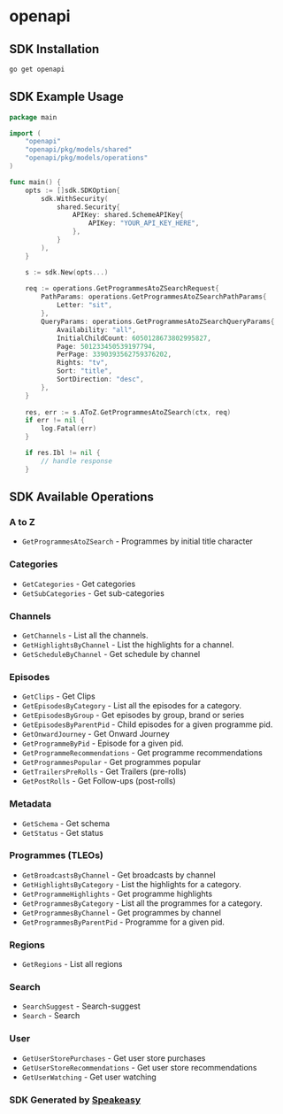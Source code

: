 # openapi

<!-- Start SDK Installation -->
## SDK Installation

```bash
go get openapi
```
<!-- End SDK Installation -->

## SDK Example Usage
<!-- Start SDK Example Usage -->
```go
package main

import (
    "openapi"
    "openapi/pkg/models/shared"
    "openapi/pkg/models/operations"
)

func main() {
    opts := []sdk.SDKOption{
        sdk.WithSecurity(
            shared.Security{
                APIKey: shared.SchemeAPIKey{
                    APIKey: "YOUR_API_KEY_HERE",
                },
            }
        ),
    }

    s := sdk.New(opts...)
    
    req := operations.GetProgrammesAtoZSearchRequest{
        PathParams: operations.GetProgrammesAtoZSearchPathParams{
            Letter: "sit",
        },
        QueryParams: operations.GetProgrammesAtoZSearchQueryParams{
            Availability: "all",
            InitialChildCount: 6050128673802995827,
            Page: 501233450539197794,
            PerPage: 3390393562759376202,
            Rights: "tv",
            Sort: "title",
            SortDirection: "desc",
        },
    }
    
    res, err := s.AToZ.GetProgrammesAtoZSearch(ctx, req)
    if err != nil {
        log.Fatal(err)
    }

    if res.Ibl != nil {
        // handle response
    }
```
<!-- End SDK Example Usage -->

<!-- Start SDK Available Operations -->
## SDK Available Operations

### A to Z

* `GetProgrammesAtoZSearch` - Programmes by initial title character

### Categories

* `GetCategories` - Get categories
* `GetSubCategories` - Get sub-categories

### Channels

* `GetChannels` - List all the channels.
* `GetHighlightsByChannel` - List the highlights for a channel.
* `GetScheduleByChannel` - Get schedule by channel

### Episodes

* `GetClips` - Get Clips
* `GetEpisodesByCategory` - List all the episodes for a category.
* `GetEpisodesByGroup` - Get episodes by group, brand or series
* `GetEpisodesByParentPid` - Child episodes for a given programme pid.
* `GetOnwardJourney` - Get Onward Journey
* `GetProgrammeByPid` - Episode for a given pid.
* `GetProgrammeRecommendations` - Get programme recommendations
* `GetProgrammesPopular` - Get programmes popular
* `GetTrailersPreRolls` - Get Trailers (pre-rolls)
* `GetPostRolls` - Get Follow-ups (post-rolls)

### Metadata

* `GetSchema` - Get schema
* `GetStatus` - Get status

### Programmes (TLEOs)

* `GetBroadcastsByChannel` - Get broadcasts by channel
* `GetHighlightsByCategory` - List the highlights for a category.
* `GetProgrammeHighlights` - Get programme highlights
* `GetProgrammesByCategory` - List all the programmes for a category.
* `GetProgrammesByChannel` - Get programmes by channel
* `GetProgrammesByParentPid` - Programme for a given pid.

### Regions

* `GetRegions` - List all regions

### Search

* `SearchSuggest` - Search-suggest
* `Search` - Search

### User

* `GetUserStorePurchases` - Get user store purchases
* `GetUserStoreRecommendations` - Get user store recommendations
* `GetUserWatching` - Get user watching

<!-- End SDK Available Operations -->

### SDK Generated by [Speakeasy](https://docs.speakeasyapi.dev/docs/using-speakeasy/client-sdks)
